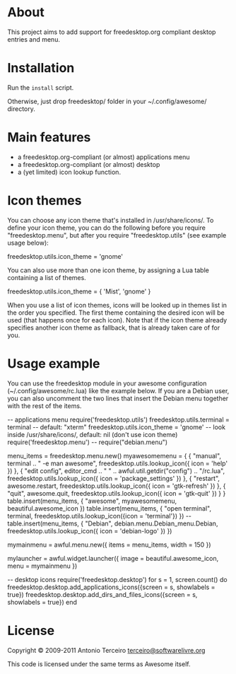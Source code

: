 About
=====

This project aims to add support for freedesktop.org compliant desktop entries
and menu.

Installation
============

Run the `install` script.

Otherwise, just drop freedesktop/ folder in your ~/.config/awesome/ directory.

Main features
=============

  * a freedesktop.org-compliant (or almost) applications menu
  * a freedesktop.org-compliant (or almost) desktop
  * a (yet limited) icon lookup function.

Icon themes
===========

You can choose any icon theme that's installed in /usr/share/icons/. To define
your icon theme, you can do the following before you require
"freedesktop.menu", but after you require "freedesktop.utils" (see example
usage below):

  freedesktop.utils.icon_theme = 'gnome'

You can also use more than one icon theme, by assigning a Lua table containing
a list of themes.

  freedesktop.utils.icon_theme = { 'Mist', 'gnome' }

When you use a list of icon themes, icons will be looked up in themes list in
the order you specified. The first theme containing the desired icon will be
used (that happens once for each icon). Note that if the icon theme already
specifies another icon theme as fallback, that is already taken care of for
you.

Usage example
=============

You can use the freedesktop module in your awesome configuration
(~/.config/awesome/rc.lua) like the example below. If you are a Debian user,
you can also uncomment the two lines that insert the Debian menu together with
the rest of the items.

  -- applications menu
  require('freedesktop.utils')
  freedesktop.utils.terminal = terminal  -- default: "xterm"
  freedesktop.utils.icon_theme = 'gnome' -- look inside /usr/share/icons/, default: nil (don't use icon theme)
  require('freedesktop.menu')
  -- require("debian.menu")

  menu_items = freedesktop.menu.new()
  myawesomemenu = {
     { "manual", terminal .. " -e man awesome", freedesktop.utils.lookup_icon({ icon = 'help' }) },
     { "edit config", editor_cmd .. " " .. awful.util.getdir("config") .. "/rc.lua", freedesktop.utils.lookup_icon({ icon = 'package_settings' }) },
     { "restart", awesome.restart, freedesktop.utils.lookup_icon({ icon = 'gtk-refresh' }) },
     { "quit", awesome.quit, freedesktop.utils.lookup_icon({ icon = 'gtk-quit' }) }
  }
  table.insert(menu_items, { "awesome", myawesomemenu, beautiful.awesome_icon })
  table.insert(menu_items, { "open terminal", terminal, freedesktop.utils.lookup_icon({icon = 'terminal'}) })
  -- table.insert(menu_items, { "Debian", debian.menu.Debian_menu.Debian, freedesktop.utils.lookup_icon({ icon = 'debian-logo' }) })

  mymainmenu = awful.menu.new({ items = menu_items, width = 150 })

  mylauncher = awful.widget.launcher({ image = beautiful.awesome_icon,
                                     menu = mymainmenu })


  -- desktop icons
  require('freedesktop.desktop')
  for s = 1, screen.count() do
        freedesktop.desktop.add_applications_icons({screen = s, showlabels = true})
        freedesktop.desktop.add_dirs_and_files_icons({screen = s, showlabels = true})
  end

License
=======

Copyright © 2009-2011 Antonio Terceiro <terceiro@softwarelivre.org>

This code is licensed under the same terms as Awesome itself.
